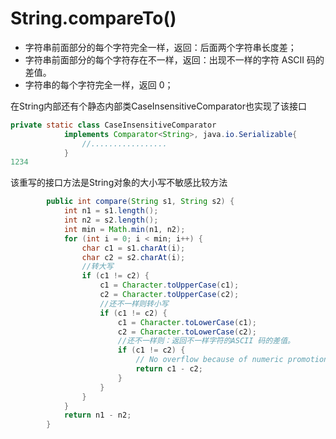 # String.compareTo()

- 字符串前面部分的每个字符完全一样，返回：后面两个字符串长度差；
- 字符串前面部分的每个字符存在不一样，返回：出现不一样的字符 ASCII 码的差值。
- 字符串的每个字符完全一样，返回 0；

在String内部还有个静态内部类CaseInsensitiveComparator也实现了该接口

```java
private static class CaseInsensitiveComparator
            implements Comparator<String>, java.io.Serializable{
                //.................
            }
1234
```

该重写的接口方法是String对象的大小写不敏感比较方法

```java
        public int compare(String s1, String s2) {
            int n1 = s1.length();
            int n2 = s2.length();
            int min = Math.min(n1, n2);
            for (int i = 0; i < min; i++) {
                char c1 = s1.charAt(i);
                char c2 = s2.charAt(i);
                //转大写
                if (c1 != c2) {
                    c1 = Character.toUpperCase(c1);
                    c2 = Character.toUpperCase(c2);
                    //还不一样则转小写
                    if (c1 != c2) {
                        c1 = Character.toLowerCase(c1);
                        c2 = Character.toLowerCase(c2);
                        //还不一样则：返回不一样字符的ASCII 码的差值。
                        if (c1 != c2) {
                            // No overflow because of numeric promotion
                            return c1 - c2;
                        }
                    }
                }
            }
            return n1 - n2;
        }
```

 